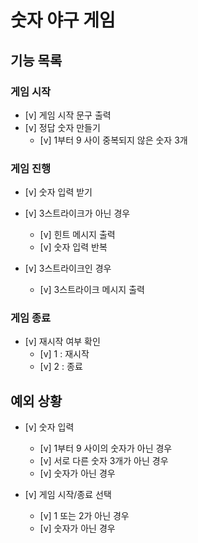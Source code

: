 # 숫자 야구 게임

## 기능 목록

### 게임 시작

- [v] 게임 시작 문구 출력
- [v] 정답 숫자 만들기
  - [v] 1부터 9 사이 중복되지 않은 숫자 3개

### 게임 진행

- [v] 숫자 입력 받기
- [v] 3스트라이크가 아닌 경우

  - [v] 힌트 메시지 출력
  - [v] 숫자 입력 반복

- [v] 3스트라이크인 경우
  - [v] 3스트라이크 메시지 출력

### 게임 종료

- [v] 재시작 여부 확인
  - [v] 1 : 재시작
  - [v] 2 : 종료

## 예외 상황

- [v] 숫자 입력

  - [v] 1부터 9 사이의 숫자가 아닌 경우
  - [v] 서로 다른 숫자 3개가 아닌 경우
  - [v] 숫자가 아닌 경우

- [v] 게임 시작/종료 선택

  - [v] 1 또는 2가 아닌 경우
  - [v] 숫자가 아닌 경우
